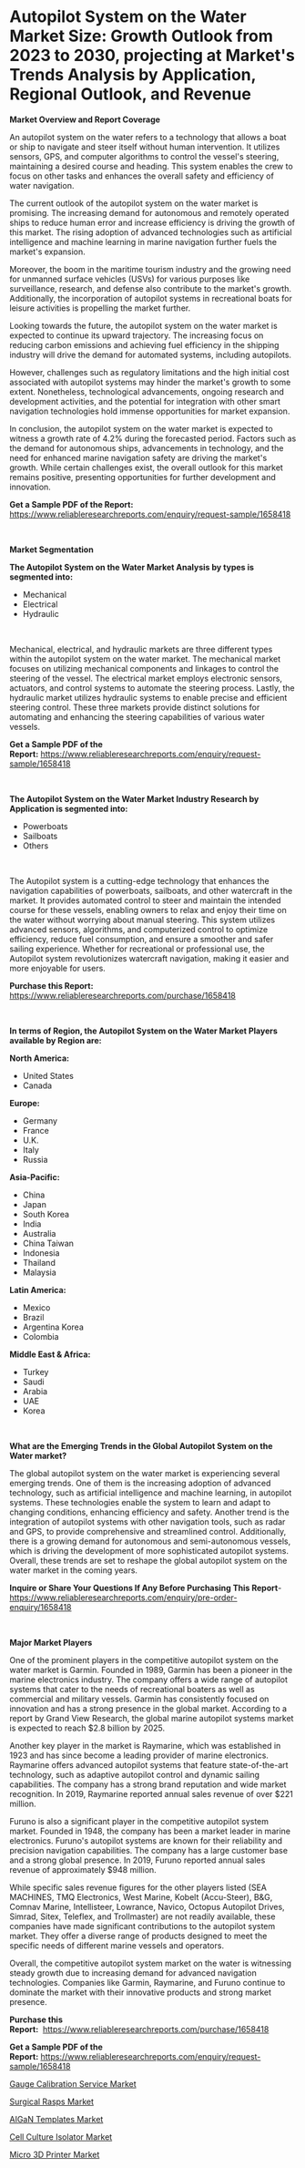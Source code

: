 <p><h1>Autopilot System on the Water Market Size: Growth Outlook from 2023 to 2030, projecting at Market's Trends Analysis by Application, Regional Outlook, and Revenue</h1></p><p><strong>Market Overview and Report Coverage</strong></p>
<p><p>An autopilot system on the water refers to a technology that allows a boat or ship to navigate and steer itself without human intervention. It utilizes sensors, GPS, and computer algorithms to control the vessel's steering, maintaining a desired course and heading. This system enables the crew to focus on other tasks and enhances the overall safety and efficiency of water navigation.</p><p>The current outlook of the autopilot system on the water market is promising. The increasing demand for autonomous and remotely operated ships to reduce human error and increase efficiency is driving the growth of this market. The rising adoption of advanced technologies such as artificial intelligence and machine learning in marine navigation further fuels the market's expansion.</p><p>Moreover, the boom in the maritime tourism industry and the growing need for unmanned surface vehicles (USVs) for various purposes like surveillance, research, and defense also contribute to the market's growth. Additionally, the incorporation of autopilot systems in recreational boats for leisure activities is propelling the market further.</p><p>Looking towards the future, the autopilot system on the water market is expected to continue its upward trajectory. The increasing focus on reducing carbon emissions and achieving fuel efficiency in the shipping industry will drive the demand for automated systems, including autopilots.</p><p>However, challenges such as regulatory limitations and the high initial cost associated with autopilot systems may hinder the market's growth to some extent. Nonetheless, technological advancements, ongoing research and development activities, and the potential for integration with other smart navigation technologies hold immense opportunities for market expansion.</p><p>In conclusion, the autopilot system on the water market is expected to witness a growth rate of 4.2% during the forecasted period. Factors such as the demand for autonomous ships, advancements in technology, and the need for enhanced marine navigation safety are driving the market's growth. While certain challenges exist, the overall outlook for this market remains positive, presenting opportunities for further development and innovation.</p></p>
<p><strong>Get a Sample PDF of the Report:</strong> <a href="https://www.reliableresearchreports.com/enquiry/request-sample/1658418">https://www.reliableresearchreports.com/enquiry/request-sample/1658418</a></p>
<p>&nbsp;</p>
<p><strong>Market Segmentation</strong></p>
<p><strong>The Autopilot System on the Water Market Analysis by types is segmented into:</strong></p>
<p><ul><li>Mechanical</li><li>Electrical</li><li>Hydraulic</li></ul></p>
<p>&nbsp;</p>
<p><p>Mechanical, electrical, and hydraulic markets are three different types within the autopilot system on the water market. The mechanical market focuses on utilizing mechanical components and linkages to control the steering of the vessel. The electrical market employs electronic sensors, actuators, and control systems to automate the steering process. Lastly, the hydraulic market utilizes hydraulic systems to enable precise and efficient steering control. These three markets provide distinct solutions for automating and enhancing the steering capabilities of various water vessels.</p></p>
<p><strong>Get a Sample PDF of the Report:</strong>&nbsp;<a href="https://www.reliableresearchreports.com/enquiry/request-sample/1658418">https://www.reliableresearchreports.com/enquiry/request-sample/1658418</a></p>
<p>&nbsp;</p>
<p><strong>The Autopilot System on the Water Market Industry Research by Application is segmented into:</strong></p>
<p><ul><li>Powerboats</li><li>Sailboats</li><li>Others</li></ul></p>
<p>&nbsp;</p>
<p><p>The Autopilot system is a cutting-edge technology that enhances the navigation capabilities of powerboats, sailboats, and other watercraft in the market. It provides automated control to steer and maintain the intended course for these vessels, enabling owners to relax and enjoy their time on the water without worrying about manual steering. This system utilizes advanced sensors, algorithms, and computerized control to optimize efficiency, reduce fuel consumption, and ensure a smoother and safer sailing experience. Whether for recreational or professional use, the Autopilot system revolutionizes watercraft navigation, making it easier and more enjoyable for users.</p></p>
<p><strong>Purchase this Report:</strong>&nbsp; <a href="https://www.reliableresearchreports.com/purchase/1658418">https://www.reliableresearchreports.com/purchase/1658418</a></p>
<p>&nbsp;</p>
<p><strong>In terms of Region, the Autopilot System on the Water Market Players available by Region are:</strong></p>
<p>
    <p> <strong> North America: </strong>
        <ul>
            <li>United States</li>
            <li>Canada</li>
        </ul>
        </p> 
    <p> <strong> Europe: </strong>
        <ul>
            <li>Germany</li>
            <li>France</li>
            <li>U.K.</li>
            <li>Italy</li>
            <li>Russia</li>
        </ul>
        </p> 
    <p> <strong> Asia-Pacific: </strong>
        <ul>
            <li>China</li>
            <li>Japan</li>
            <li>South Korea</li>
            <li>India</li>
            <li>Australia</li>
            <li>China Taiwan</li>
            <li>Indonesia</li>
            <li>Thailand</li>
            <li>Malaysia</li>
        </ul>
        </p> 
    <p> <strong> Latin America: </strong>
        <ul>
            <li>Mexico</li>
            <li>Brazil</li>
            <li>Argentina Korea</li>
            <li>Colombia</li>
        </ul>
        </p> 
    <p> <strong> Middle East & Africa: </strong>
        <ul>
            <li>Turkey</li>
            <li>Saudi</li>
            <li>Arabia</li>
            <li>UAE</li>
            <li>Korea</li>
        </ul>
    </p>
    </p>
<p>&nbsp;</p>
<p><strong>What are the Emerging Trends in the Global Autopilot System on the Water market?</strong></p>
<p><p>The global autopilot system on the water market is experiencing several emerging trends. One of them is the increasing adoption of advanced technology, such as artificial intelligence and machine learning, in autopilot systems. These technologies enable the system to learn and adapt to changing conditions, enhancing efficiency and safety. Another trend is the integration of autopilot systems with other navigation tools, such as radar and GPS, to provide comprehensive and streamlined control. Additionally, there is a growing demand for autonomous and semi-autonomous vessels, which is driving the development of more sophisticated autopilot systems. Overall, these trends are set to reshape the global autopilot system on the water market in the coming years.</p></p>
<p><strong>Inquire or Share Your Questions If Any Before Purchasing This Report</strong>- <a href="https://www.reliableresearchreports.com/enquiry/pre-order-enquiry/1658418">https://www.reliableresearchreports.com/enquiry/pre-order-enquiry/1658418</a></p>
<p>&nbsp;</p>
<p><strong>Major Market Players</strong></p>
<p><p>One of the prominent players in the competitive autopilot system on the water market is Garmin. Founded in 1989, Garmin has been a pioneer in the marine electronics industry. The company offers a wide range of autopilot systems that cater to the needs of recreational boaters as well as commercial and military vessels. Garmin has consistently focused on innovation and has a strong presence in the global market. According to a report by Grand View Research, the global marine autopilot systems market is expected to reach $2.8 billion by 2025.</p><p>Another key player in the market is Raymarine, which was established in 1923 and has since become a leading provider of marine electronics. Raymarine offers advanced autopilot systems that feature state-of-the-art technology, such as adaptive autopilot control and dynamic sailing capabilities. The company has a strong brand reputation and wide market recognition. In 2019, Raymarine reported annual sales revenue of over $221 million.</p><p>Furuno is also a significant player in the competitive autopilot system market. Founded in 1948, the company has been a market leader in marine electronics. Furuno's autopilot systems are known for their reliability and precision navigation capabilities. The company has a large customer base and a strong global presence. In 2019, Furuno reported annual sales revenue of approximately $948 million.</p><p>While specific sales revenue figures for the other players listed (SEA MACHINES, TMQ Electronics, West Marine, Kobelt (Accu-Steer), B&G, Comnav Marine, Intellisteer, Lowrance, Navico, Octopus Autopilot Drives, Simrad, Sitex, Teleflex, and Trollmaster) are not readily available, these companies have made significant contributions to the autopilot system market. They offer a diverse range of products designed to meet the specific needs of different marine vessels and operators.</p><p>Overall, the competitive autopilot system market on the water is witnessing steady growth due to increasing demand for advanced navigation technologies. Companies like Garmin, Raymarine, and Furuno continue to dominate the market with their innovative products and strong market presence.</p></p>
<p><strong>Purchase this Report:</strong>&nbsp;&nbsp;<a href="https://www.reliableresearchreports.com/purchase/1658418">https://www.reliableresearchreports.com/purchase/1658418</a></p>
<p></p>
<p><strong>Get a Sample PDF of the Report:</strong>&nbsp;<a href="https://www.reliableresearchreports.com/enquiry/request-sample/1658418">https://www.reliableresearchreports.com/enquiry/request-sample/1658418</a></p>
<p><p><a href="https://www.linkedin.com/pulse/gauge-calibration-service-market-size-share-amp-trends-analysis-zngqc/">Gauge Calibration Service Market</a></p><p><a href="https://medium.com/@darianswift1922/surgical-rasps-market-size-cagr-trends-2024-2030-8e4b996e5643">Surgical Rasps Market</a></p><p><a href="https://github.com/marloy8/Market-Research-Report-List-1/blob/main/aigan-templates-market.md">AIGaN Templates Market</a></p><p><a href="https://github.com/mahnoor2003/Market-Research-Report-List-1/blob/main/cell-culture-isolator-market.md">Cell Culture Isolator Market</a></p><p><a href="https://www.linkedin.com/pulse/micro-3d-printer-market-research-report-unlocks-analysis-ivi1c/">Micro 3D Printer Market</a></p></p>
